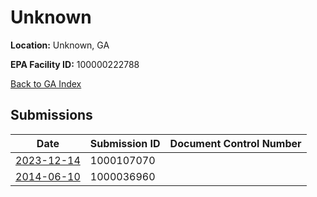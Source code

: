 # Unknown

**Location:** Unknown, GA

**EPA Facility ID:** 100000222788

[Back to GA Index](../../index.md)

## Submissions

| Date | Submission ID | Document Control Number |
|------|--------------|-------------------------|
| [2023-12-14](submissions/1000107070.md) | 1000107070 |  |
| [2014-06-10](submissions/1000036960.md) | 1000036960 |  |
